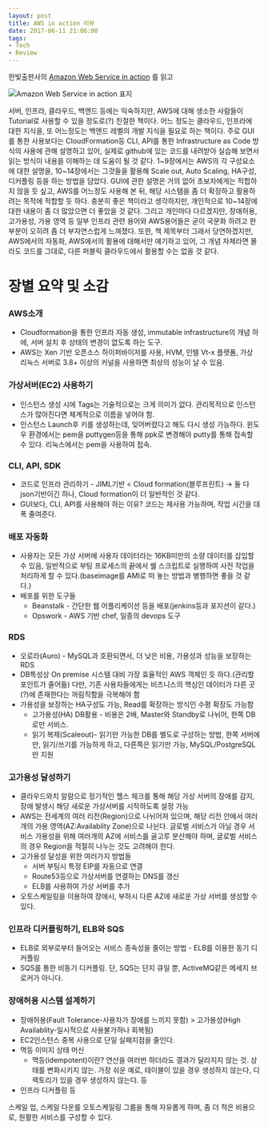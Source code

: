```yaml
---
layout: post
title: AWS in action 리뷰
date: 2017-06-11 21:06:00
tags:
- Tech
- Review
---
```


한빛출판사의 [Amazon Web Service in action](http://www.hanbit.co.kr/store/books/look.php?p_code=B8513428388) 를 읽고


![Amazon Web Service in action 표지](https://user-images.githubusercontent.com/2344830/27011513-f76756f2-4ef7-11e7-9ab2-ac69e1cb9d9f.png)


서버, 인프라, 클라우드, 백엔드 등에는 익숙하지만, AWS에 대해 생소한 사람들이 Tutorial로 사용할 수 있을 정도로(?) 친절한 책이다. 어느 정도는 클라우드, 인프라에 대한 지식을, 또 어느정도는 백엔드 레벨의 개발 지식을 필요로 하는 책이다. 주로 GUI를 통한 사용보다는 CloudFormation등 CLI, API를 통한 Infrastructure as Code 방식의 사용에 관해 설명하고 있어, 실제로 github에 있는 코드를 내려받아 실습해 보면서 읽는 방식이 내용을 이해하는 데 도움이 될 것 같다.
1~9장에서는 AWS의 각 구성요소에 대한 설명을, 10~14장에서는 그것들을 활용해 Scale out, Auto Scaling, HA구성, 디커플링 등을 하는 방법을 담았다. GUI에 관한 설명은 거의 없어 초보자에게는 적합하지 않을 듯 싶고, AWS를 어느정도 사용해 본 뒤, 해당 시스템을 좀 더 확장하고 활용하려는 목적에 적합할 듯 하다.
충분히 좋은 책이라고 생각하지만, 개인적으로 10~14장에 대한 내용이 좀 더 많았으면 더 좋았을 것 같다. 그리고 개인마다 다르겠지만, 장애허용, 고가용성, 가용 영역 등 일부 인프라 관련 용어와 AWS용어들은 굳이 국문화 하려고 한 부분이 오히려 좀 더 부자연스럽게 느껴졌다. 또한, 책 제목부터 그래서 당연하겠지만, AWS에서의 자동화, AWS에서의 활용에 대해서만 얘기하고 있어, 그 개념 자체라면 몰라도 코드를 그대로, 다른 퍼블릭 클라우드에서 활용할 수는 없을 것 같다.

# 장별 요약 및 소감

### AWS소개

- Cloudformation을 통한 인프라 자동 생성, immutable infrastructure의 개념 하에, 서버 설치 후 상태의 변경이 없도록 하는 도구.
- AWS는 Xen 기반 오픈소스 하이퍼바이저를 사용, HVM, 인텔 Vt-x 플랫폼, 가상 리눅스 서버로 3.8+ 이상의 커널을 사용하면 최상의 성능이 날 수 있음.

### 가상서버(EC2) 사용하기

- 인스턴스 생성 시에 Tags는 기술적으로는 크게 의미가 없다. 관리목적으로 인스턴스가 많아진다면 체계적으로 이름을 넣어야 함.
- 인스턴스 Launch후 키를 생성하는데, 잊어버렸다고 해도 다시 생성 가능하다. 윈도우 환경에서는 pem을 puttygen등을 통해 ppk로 변경해야 putty를 통해 접속할 수 있다. 리눅스에서는 pem을 사용하여 접속.

### CLI, API, SDK

- 코드로 인프라 관리하기 - JIML기반 < Cloud formation(블루프린트) -> 둘 다 json기반이긴 하나, Cloud formation이 더 일반적인 것 같다.
- GUI보다, CLI, API를 사용해야 하는 이유? 코드는 재사용 가능하며, 작업 시간을 대폭 줄여준다.

### 배포 자동화

- 사용자는 모든 가상 서버에 사용자 데이터라는 16KB미만의 소량 데이터를 삽입할 수 있음, 일반적으로 부팅 프로세스의 끝에서 쉘 스크립트로 실행하여 사전 작업을 처리하게 할 수 있다.(baseimage를 AMI로 떠 놓는 방법과 병행하면 좋을 것 같다.)
- 배포를 위한 도구들
  - Beanstalk - 간단한 웹 어플리케이션 등을 배포(jenkins등과 포지션이 같다.)
  - Opswork - AWS 기반 chef, 일종의 devops 도구

### RDS

- 오로라(Auro) - MySQL과 호환되면서, 더 낮은 비용, 가용성과 성능을 보장하는 RDS
- DB특성상 On premise 시스템 대비 가장 효율적인 AWS 객체인 듯 하다.(관리할 포인트가 줄어듦) 다만, 기존 사용자들에게는 비즈니스의 핵심인 데이터가 다른 곳(?)에 존재한다는 꺼림직함을 극복해야 함
- 가용성을 보장하는 HA구성도 가능, Read를 확장하는 방식인 수평 확장도 가능함
  - 고가용성(HA) DB활용 - 비용은 2배, Master와 Standby로 나뉘어, 한쪽 DB로만 서비스.
  - 읽기 복제(Scaleout)- 읽기만 가능한 DB를 별도로 구성하는 방법, 한쪽 서버에만, 읽기/쓰기를 가능하게 하고, 다른쪽은 읽기만 가능, MySQL/PostgreSQL만 지원

### 고가용성 달성하기

- 클라우드와치 알람으로 정기적인 헬스 체크를 통해 해당 가상 서버의 장애를 감지, 장애 발생시 해당 새로운 가상서버를 시작하도록 설정 가능
- AWS는 전세계의 여러 리전(Region)으로 나뉘어져 있으며, 해당 리전 안에서 여러개의 가용 영역(AZ:Availablity Zone)으로 나뉜다. 글로벌 서비스가 아닐 경우 서비스 가용성을 위해 여러개의 AZ에 서비스를 골고루 분산해야 하며, 글로벌 서비스의 경우 Region을 적절히 나누는 것도 고려해야 한다.
- 고가용성 달성을 위한 여러가지 방법들
  - 서버 부팅시 특정 EIP를 자동으로 연결
  - Route53등으로 가상서버를 연결하는 DNS를 갱신
  - ELB를 사용하여 가상 서버를 추가  
- 오토스케일링을 이용하여 장애시, 부하시 다른 AZ에 새로운 가상 서버를 생성할 수 있다.

### 인프라 디커플링하기, ELB와 SQS
- ELB로 외부로부터 들어오는 서비스 종속성을 줄이는 방법 - ELB를 이용한 동기 디커플링
- SQS를 통한 비동기 디커플링. 단, SQS는 단지 큐일 뿐, ActiveMQ같은 메세지 브로커가 아니다.

### 장애허용 시스템 설계하기
- 장애허용(Fault Tolerance-사용자가 장애를 느끼지 못함) > 고가용성(High Availablity-일시적으로 사용불가하나 회복됨)
- EC2인스턴스 중복 사용으로 단일 실패지점을 줄인다.
- 멱등 이미지 상태 머신
  - 멱등(idempotent)이란? 연산을 여러번 하더라도 결과가 달라지지 않는 것. 상태를 변화시키지 않는. 가장 쉬운 예로, 테이블이 있을 경우 생성하지 않는다, 디렉토리가 있을 경우 생성하지 않는다. 등
- 인프라 디커플링 등

스케일 업, 스케일 다운를 오토스케일링 그룹을 통해 자유롭게 하며, 좀 더 적은 비용으로, 원활한 서비스를 구성할 수 있다.
